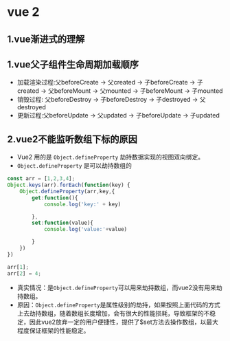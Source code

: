 # vue 2

## 1.vue渐进式的理解

## 1.vue父子组件生命周期加载顺序

- 加载渲染过程:父beforeCreate -> 父created -> 子beforeCreate -> 子created -> 父beforeMount -> 父mounted -> 子beforeMount -> 子mounted
- 销毁过程: 父beforeDestroy -> 子beforeDestroy -> 子destroyed -> 父destroyed
- 更新过程:父beforeUpdate -> 父updated -> 子beforeUpdate -> 子updated

## 2.vue2不能监听数组下标的原因

- Vue2 用的是 `Object.defineProperty` 劫持数据实现的视图双向绑定。
- `Object.defineProperty` 是可以劫持数组的

```js
const arr = [1,2,3,4];
Object.keys(arr).forEach(function(key) {
    Object.defineProperty(arr,key,{
        get:function(){
            console.log('key:' + key)

        },
        set:function(value){
            console.log('value:'+value)

        }
    })
})

arr[1];
arr[2] = 4;

```

- 真实情况：是`Object.defineProperty`可以用来劫持数组，而vue2没有用来劫持数组。
- 原因：`Object.defineProperty`是属性级别的劫持，如果按照上面代码的方式上去劫持数组，随着数组长度增加，会有很大的性能损耗，导致框架的不稳定，因此vue2放弃一定的用户便捷性，提供了$set方法去操作数组，以最大程度保证框架的性能稳定。


